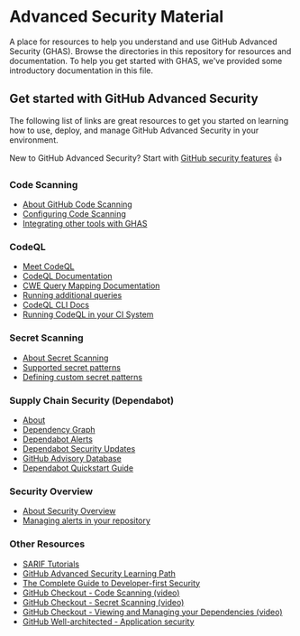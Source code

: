# Advanced Security Material
A place for resources to help you understand and use GitHub Advanced Security (GHAS).  Browse the directories in this repository for resources and documentation.  To help you get started with GHAS, we've provided some introductory documentation in this file.

## Get started with GitHub Advanced Security
The following list of links are great resources to get you started on learning how to use, deploy, and manage GitHub Advanced Security in your environment.

New to GitHub Advanced Security?  Start with [GitHub security features](https://docs.github.com/en/enterprise-cloud@latest/code-security/getting-started/github-security-features) :+1:

### Code Scanning
- [About GitHub Code Scanning](https://docs.github.com/en/code-security/code-scanning/automatically-scanning-your-code-for-vulnerabilities-and-errors/about-code-scanning)
- [Configuring Code Scanning](https://docs.github.com/en/enterprise-cloud@latest/code-security/code-scanning/automatically-scanning-your-code-for-vulnerabilities-and-errors/configuring-code-scanning)
- [Integrating other tools with GHAS](https://docs.github.com/en/code-security/code-scanning/integrating-with-code-scanning)

### CodeQL
- [Meet CodeQL](https://codeql.github.com/)
- [CodeQL Documentation](https://codeql.github.com/docs/)
- [CWE Query Mapping Documentation](https://codeql.github.com/codeql-query-help/codeql-cwe-coverage)
- [Running additional queries](https://docs.github.com/en/github/finding-security-vulnerabilities-and-errors-in-your-code/configuring-code-scanning#running-additional-queries)
- [CodeQL CLI Docs](https://codeql.github.com/docs/codeql-cli/getting-started-with-the-codeql-cli)
- [Running CodeQL in your CI System](https://docs.github.com/en/github/finding-security-vulnerabilities-and-errors-in-your-code/running-codeql-code-scanning-in-your-ci-system)

### Secret Scanning
- [About Secret Scanning](https://docs.github.com/en/code-security/secret-scanning/about-secret-scanning)
- [Supported secret patterns](https://docs.github.com/en/code-security/secret-scanning/secret-scanning-patterns#supported-secrets-for-partner-patterns)
- [Defining custom secret patterns](https://docs.github.com/en/enterprise-cloud@latest/code-security/secret-scanning/defining-custom-patterns-for-secret-scanning)

### Supply Chain Security (Dependabot)
- [About](https://docs.github.com/en/enterprise-cloud@latest/code-security/supply-chain-security/understanding-your-software-supply-chain/about-supply-chain-security)
- [Dependency Graph](https://docs.github.com/en/enterprise-cloud@latest/code-security/supply-chain-security/understanding-your-software-supply-chain/about-the-dependency-graph)
- [Dependabot Alerts](https://docs.github.com/en/enterprise-cloud@latest/code-security/dependabot/dependabot-alerts/about-dependabot-alerts)
- [Dependabot Security Updates](https://docs.github.com/en/code-security/dependabot/dependabot-security-updates/configuring-dependabot-security-updates)
- [GitHub Advisory Database](https://github.com/advisories)
- [Dependabot Quickstart Guide](https://docs.github.com/en/code-security/getting-started/dependabot-quickstart-guide)

### Security Overview
- [About Security Overview](https://docs.github.com/en/code-security/security-overview/about-the-security-overview)
- [Managing alerts in your repository](https://docs.github.com/en/enterprise-cloud@latest/code-security/code-scanning/automatically-scanning-your-code-for-vulnerabilities-and-errors/managing-code-scanning-alerts-for-your-repository)

### Other Resources
- [SARIF Tutorials](https://github.com/microsoft/sarif-tutorials)
- [GitHub Advanced Security Learning Path](https://docs.microsoft.com/en-us/users/githubtraining/collections/rqymc6yw8q5rey)
- [The Complete Guide to Developer-first Security](https://resources.github.com/downloads/GitHubAdvanced%20SecurityEbook.pdf)
- [GitHub Checkout - Code Scanning (video)](https://www.youtube.com/watch?v=z0wvGf3O69E)
- [GitHub Checkout - Secret Scanning (video)](https://www.youtube.com/watch?v=aoL7pDrXt74)
- [GitHub Checkout - Viewing and Managing your Dependencies (video)](https://www.youtube.com/watch?v=gNd_TGdZ1xc)
- [GitHub Well-architected - Application security](https://wellarchitected.github.com/library/application-security/)
